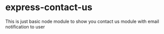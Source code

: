# express-contact-us
This is just basic node module to show you contact us module with email notification to user
